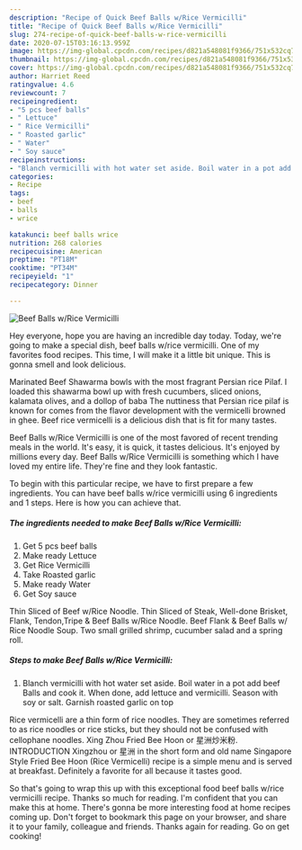 ```yaml
---
description: "Recipe of Quick Beef Balls w/Rice Vermicilli"
title: "Recipe of Quick Beef Balls w/Rice Vermicilli"
slug: 274-recipe-of-quick-beef-balls-w-rice-vermicilli
date: 2020-07-15T03:16:13.959Z
image: https://img-global.cpcdn.com/recipes/d821a548081f9366/751x532cq70/beef-balls-wrice-vermicilli-recipe-main-photo.jpg
thumbnail: https://img-global.cpcdn.com/recipes/d821a548081f9366/751x532cq70/beef-balls-wrice-vermicilli-recipe-main-photo.jpg
cover: https://img-global.cpcdn.com/recipes/d821a548081f9366/751x532cq70/beef-balls-wrice-vermicilli-recipe-main-photo.jpg
author: Harriet Reed
ratingvalue: 4.6
reviewcount: 7
recipeingredient:
- "5 pcs beef balls"
- " Lettuce"
- " Rice Vermicilli"
- " Roasted garlic"
- " Water"
- " Soy sauce"
recipeinstructions:
- "Blanch vermicilli with hot water set aside. Boil water in a pot add beef Balls and cook it. When done, add lettuce and vermicilli. Season with soy or salt. Garnish roasted garlic on top"
categories:
- Recipe
tags:
- beef
- balls
- wrice

katakunci: beef balls wrice 
nutrition: 268 calories
recipecuisine: American
preptime: "PT18M"
cooktime: "PT34M"
recipeyield: "1"
recipecategory: Dinner

---
```



![Beef Balls w/Rice Vermicilli](https://img-global.cpcdn.com/recipes/d821a548081f9366/751x532cq70/beef-balls-wrice-vermicilli-recipe-main-photo.jpg)

Hey everyone, hope you are having an incredible day today. Today, we're going to make a special dish, beef balls w/rice vermicilli. One of my favorites food recipes. This time, I will make it a little bit unique. This is gonna smell and look delicious.

Marinated Beef Shawarma bowls with the most fragrant Persian rice Pilaf. I loaded this shawarma bowl up with fresh cucumbers, sliced onions, kalamata olives, and a dollop of baba The nuttiness that Persian rice pilaf is known for comes from the flavor development with the vermicelli browned in ghee. Beef rice vermicelli is a delicious dish that is fit for many tastes.

Beef Balls w/Rice Vermicilli is one of the most favored of recent trending meals in the world. It's easy, it is quick, it tastes delicious. It's enjoyed by millions every day. Beef Balls w/Rice Vermicilli is something which I have loved my entire life. They're fine and they look fantastic.


To begin with this particular recipe, we have to first prepare a few ingredients. You can have beef balls w/rice vermicilli using 6 ingredients and 1 steps. Here is how you can achieve that.

<!--inarticleads1-->

##### The ingredients needed to make Beef Balls w/Rice Vermicilli:

1. Get 5 pcs beef balls
1. Make ready  Lettuce
1. Get  Rice Vermicilli
1. Take  Roasted garlic
1. Make ready  Water
1. Get  Soy sauce


Thin Sliced of Beef w/Rice Noodle. Thin Sliced of Steak, Well-done Brisket, Flank, Tendon,Tripe &amp; Beef Balls w/Rice Noodle. Beef Flank &amp; Beef Balls w/ Rice Noodle Soup. Two small grilled shrimp, cucumber salad and a spring roll. 

<!--inarticleads2-->

##### Steps to make Beef Balls w/Rice Vermicilli:

1. Blanch vermicilli with hot water set aside. Boil water in a pot add beef Balls and cook it. When done, add lettuce and vermicilli. Season with soy or salt. Garnish roasted garlic on top


Rice vermicelli are a thin form of rice noodles. They are sometimes referred to as rice noodles or rice sticks, but they should not be confused with cellophane noodles. Xing Zhou Fried Bee Hoon or 星洲炒米粉. INTRODUCTION Xingzhou or 星洲 in the short form and old name Singapore Style Fried Bee Hoon (Rice Vermicelli) recipe is a simple menu and is served at breakfast. Definitely a favorite for all because it tastes good. 

So that's going to wrap this up with this exceptional food beef balls w/rice vermicilli recipe. Thanks so much for reading. I'm confident that you can make this at home. There's gonna be more interesting food at home recipes coming up. Don't forget to bookmark this page on your browser, and share it to your family, colleague and friends. Thanks again for reading. Go on get cooking!
